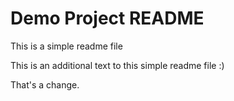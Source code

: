 # Demo Project README

This is a simple readme file

This is an additional text to this simple readme file :)

That's a change.
